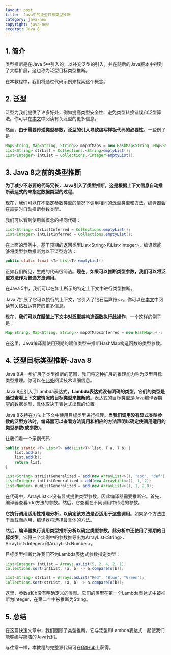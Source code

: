 ```yaml
---
layout: post
title:  Java中的泛型目标类型推断
category: java-new
copyright: java-new
excerpt: Java 8
---
```


## 1. 简介

类型推断是在Java 5中引入的，以补充泛型的引入，并在随后的Java版本中得到了大幅扩展，这也称为泛型目标类型推断。

在本教程中，我们将通过代码示例来探索这个概念。

## 2. 泛型

泛型为我们提供了许多好处，例如提高类型安全性、避免类型转换错误和泛型算法。你可以在[本文](https://www.baeldung.com/java-generics)中阅读有关泛型的更多信息。

然而，**由于需要传递类型参数，泛型的引入导致编写样板代码的必要性**。一些例子是：

```java
Map<String, Map<String, String>> mapOfMaps = new HashMap<String, Map<String, String>>();
List<String> strList = Collections.<String>emptyList();
List<Integer> intList = Collections.<Integer>emptyList();
```

## 3. Java 8之前的类型推断

**为了减少不必要的代码冗长，Java引入了类型推断，这是根据上下文信息自动推断表达式的未指定数据类型的过程**。

现在，我们可以在不指定参数类型的情况下调用相同的泛型类型和方法，编译器会在需要时自动推断参数类型。

我们可以看到使用新概念的相同代码：

```java
List<String> strListInferred = Collections.emptyList();
List<Integer> intListInferred = Collections.emptyList();
```

在上面的示例中，基于预期的返回类型List<String\>和List<Integer\>，编译器能够将类型参数推断为以下泛型方法：

```java
public static final <T> List<T> emptyList()
```

正如我们所见，生成的代码很简洁。**现在，如果可以推断类型参数，我们可以将泛型方法作为普通方法调用**。

在Java 5中，我们可以在如上所示的特定上下文中进行类型推断。

Java 7扩展了它可以执行的上下文，它引入了钻石运算符<>。你可以在[本文](https://www.baeldung.com/java-diamond-operator)中阅读有关钻石运算符的更多信息。

现在，**我们可以在赋值上下文中对泛型类构造函数执行此操作**，一个这样的例子是：

```java
Map<String, Map<String, String>> mapOfMapsInferred = new HashMap<>();
```

在这里，Java编译器使用预期的赋值类型来推断HashMap构造函数的类型参数。

## 4. 泛型目标类型推断-Java 8

Java 8进一步扩展了类型推断的范围，我们将这种扩展的推理能力称为泛型目标类型推理。你可以在[此处](https://docs.oracle.com/javase/specs/jls/se8/html/jls-18.html)阅读技术详细信息。

Java 8还引入了Lambda表达式，**Lambda表达式没有明确的类型。它们的类型是通过查看上下文或情况的目标类型来推断的**。表达式的目标类型是Java编译器期望的数据类型，具体取决于表达式出现的位置。

Java 8支持在方法上下文中使用目标类型进行推理。**当我们调用没有显式类型参数的泛型方法时，编译器可以查看方法调用和相应的方法声明以确定使调用适用的类型参数(或参数)**。

让我们看一个示例代码：

```java
public static <T> List<T> add(List<T> list, T a, T b) {
	list.add(a);
	list.add(b);
	return list;
}

List<String> strListGeneralized = add(new ArrayList<>(), "abc", "def");
List<Integer> intListGeneralized = add(new ArrayList<>(), 1, 2);
List<Number> numListGeneralized = add(new ArrayList<>(), 1, 2.0);
```

在代码中，ArrayList<>没有显式提供类型参数，因此编译器需要推断它。首先，编译器查看add方法的参数。然后，它查看在不同调用中传递的参数。

**它执行调用适用性推理分析，以确定该方法是否适用于这些调用**。如果多个方法由于重载而适用，编译器将选择最具体的方法。

然后，**编译器执行调用类型推断分析以确定类型参数，此分析中还使用了预期的目标类型**。它将三个实例中的参数推导出为ArrayList<String\>、ArrayList<Integer\>和ArrayList<Number\>。

目标类型推断允许我们不为Lambda表达式参数指定类型：

```java
List<Integer> intList = Arrays.asList(5, 2, 4, 2, 1);
Collections.sort(intList, (a, b) -> a.compareTo(b));

List<String> strList = Arrays.asList("Red", "Blue", "Green");
Collections.sort(strList, (a, b) -> a.compareTo(b));
```

这里，参数a和b没有明确定义的类型。它们的类型在第一个Lambda表达式中被推断为Integer，在第二个中被推断为String。

## 5. 总结

在这篇快速文章中，我们回顾了类型推断，它与泛型和Lambda表达式一起使我们能够编写简洁的Java代码。

与往常一样，本教程的完整源代码可在[GitHub](https://github.com/tuyucheng7/taketoday-tutorial4j/tree/master/java-core-modules/java-8-1)上获得。